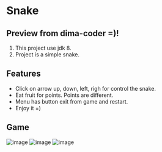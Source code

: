 # Snake
## Preview from dima-coder =)!
1. This project use jdk 8.
2. Project is a simple snake.

## Features
- Click on arrow up, down, left, righ for control the snake.
- Eat fruit for points. Points are different.
- Menu has button exit from game and restart.
- Enjoy it =)

## Game
![image](https://user-images.githubusercontent.com/54546416/168419247-9eb6dfd9-0eb3-4ede-8cc9-0045322b1bbb.png)
![image](https://user-images.githubusercontent.com/54546416/168419255-224b137a-a713-466c-9ccd-fe3527c0a697.png)
![image](https://user-images.githubusercontent.com/54546416/168419274-57f0ebf7-9d96-4bf0-9a69-9c72d42cb777.png)

